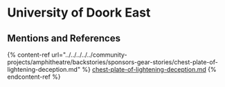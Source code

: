 # University of Doork East

## Mentions and References

{% content-ref url="../../../../../community-projects/amphitheatre/backstories/sponsors-gear-stories/chest-plate-of-lightening-deception.md" %}
[chest-plate-of-lightening-deception.md](../../../../../community-projects/amphitheatre/backstories/sponsors-gear-stories/chest-plate-of-lightening-deception.md)
{% endcontent-ref %}
